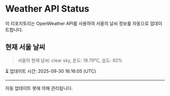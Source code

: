 
# Weather API Status

이 리포지토리는 OpenWeather API를 사용하여 서울의 날씨 정보를 자동으로 업데이트합니다.

## 현재 서울 날씨
> 서울의 현재 날씨: clear sky, 온도: 19.79°C, 습도: 92%

⏳ 업데이트 시간: 2025-09-30 16:16:05 (UTC)

---
자동 업데이트 봇에 의해 관리됩니다.
